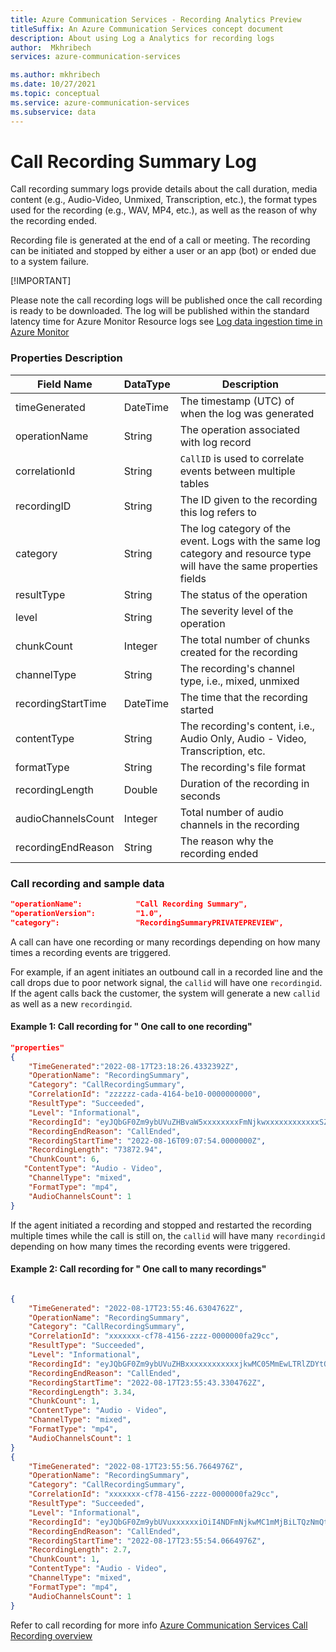 ```yaml
---
title: Azure Communication Services - Recording Analytics Preview
titleSuffix: An Azure Communication Services concept document
description: About using Log a Analytics for recording logs
author:  Mkhribech
services: azure-communication-services

ms.author: mkhribech
ms.date: 10/27/2021
ms.topic: conceptual
ms.service: azure-communication-services
ms.subservice: data
---
```



# Call Recording Summary Log
Call recording summary logs provide details about the call duration, media content (e.g., Audio-Video, Unmixed, Transcription, etc.), the format types used for the recording (e.g., WAV, MP4, etc.), as well as the reason of why the recording ended.

Recording file is generated at the end of a call or meeting. The recording can be initiated and stopped by either a user or an app (bot) or ended  due to a system failure.

[!IMPORTANT]

Please note the call recording logs will be published once the call recording is ready to be downloaded. The log will be published within the standard latency time for Azure Monitor Resource logs see [Log data ingestion time in Azure Monitor](../../../azure-monitor/logs/data-ingestion-time#azure-metrics-resource-logs-activity-log.md)


### Properties Description

| Field Name |	DataType |	Description |
|----------  |-----------|--------------|
|timeGenerated|DateTime|The timestamp (UTC) of when the log was generated|
|operationName| String | The operation associated with log record|
|correlationId	|String |`CallID` is used to correlate events between multiple tables|
|recordingID| String | The ID given to the recording this log refers to|
|category| String | The log category of the event. Logs with the same log category and resource type will have the same properties fields|        
|resultType|	String| The status of the operation                                                        |
|level	|String	|The severity level of the operation                                                                                                                          |
|chunkCount	|Integer|The total number of chunks created for the recording|
|channelType|	String |The recording's channel type, i.e., mixed, unmixed|
|recordingStartTime|	DateTime|The time that the recording started |
|contentType|	String | The recording's content, i.e., Audio Only, Audio - Video, Transcription, etc.|
|formatType|	String | The recording's file format                                                                  |
|recordingLength|	Double | 	Duration of the recording in seconds                                                                                                                                                                                            |
|audioChannelsCount|	Integer | Total number of audio channels in the recording|
|recordingEndReason|	String | The reason why the recording ended |   


### Call recording and sample data
```json
"operationName":            "Call Recording Summary",
"operationVersion":         "1.0",
"category":                 "RecordingSummaryPRIVATEPREVIEW",

```
A call can have one recording or many recordings depending on how many times a recording events are triggered.

For example, if an agent initiates an outbound call in a recorded line and the call drops due to poor network signal, the `callid` will have one `recordingid`. If the agent calls back the customer, the system will generate a new `callid` as well as a new `recordingid`. 


#### Example 1: Call recording for " One call to one recording"
```json
"properties"
{
    "TimeGenerated":"2022-08-17T23:18:26.4332392Z",
    "OperationName": "RecordingSummary",
    "Category": "CallRecordingSummary",
    "CorrelationId": "zzzzzz-cada-4164-be10-0000000000",
    "ResultType": "Succeeded",
    "Level": "Informational",
    "RecordingId": "eyJQbGF0Zm9ybUVuZHBvaW5xxxxxxxxFmNjkwxxxxxxxxxxxxSZXNvdXJjZVNwZWNpZmljSWQiOiJiZGU5YzE3Ni05M2Q3LTRkMWYtYmYwNS0yMTMwZTRiNWNlOTgifQ",
    "RecordingEndReason": "CallEnded",
    "RecordingStartTime": "2022-08-16T09:07:54.0000000Z",
    "RecordingLength": "73872.94",
    "ChunkCount": 6,
   "ContentType": "Audio - Video",
    "ChannelType": "mixed",
    "FormatType": "mp4",
    "AudioChannelsCount": 1
}
```

If the agent initiated a recording and stopped and restarted the recording  multiple times while the call is still on, the `callid` will have many `recordingid` depending on how many times the recording events were triggered.

#### Example 2: Call recording for " One call to many recordings"
```json 

{
    "TimeGenerated": "2022-08-17T23:55:46.6304762Z",
    "OperationName": "RecordingSummary",
    "Category": "CallRecordingSummary",
    "CorrelationId": "xxxxxxx-cf78-4156-zzzz-0000000fa29cc",
    "ResultType": "Succeeded",
    "Level": "Informational",
    "RecordingId": "eyJQbGF0Zm9ybUVuZHBxxxxxxxxxxxxjkwMC05MmEwLTRlZDYtOTcxYS1kYzZlZTkzNjU0NzciLCJSxxxxxNwZWNpZmljSWQiOiI5ZmY2ZTY2Ny04YmQyLTQ0NzAtYmRkYy00ZTVhMmUwYmNmOTYifQ",
    "RecordingEndReason": "CallEnded",
    "RecordingStartTime": "2022-08-17T23:55:43.3304762Z",
    "RecordingLength": 3.34,
    "ChunkCount": 1,
    "ContentType": "Audio - Video",
    "ChannelType": "mixed",
    "FormatType": "mp4",
    "AudioChannelsCount": 1
}
{
    "TimeGenerated": "2022-08-17T23:55:56.7664976Z",
    "OperationName": "RecordingSummary",
    "Category": "CallRecordingSummary",
    "CorrelationId": "xxxxxxx-cf78-4156-zzzz-0000000fa29cc",
    "ResultType": "Succeeded",
    "Level": "Informational",
    "RecordingId": "eyJQbGF0Zm9ybUVuxxxxxxiOiI4NDFmNjkwMC1mMjBiLTQzNmQtYTg0Mi1hODY2YzE4M2Y0YTEiLCJSZXNvdXJjZVNwZWNpZmljSWQiOiI2YzRlZDI4NC0wOGQ1LTQxNjEtOTExMy1jYWIxNTc3YjM1ODYifQ",
    "RecordingEndReason": "CallEnded",
    "RecordingStartTime": "2022-08-17T23:55:54.0664976Z",
    "RecordingLength": 2.7,
    "ChunkCount": 1,
    "ContentType": "Audio - Video",
    "ChannelType": "mixed",
    "FormatType": "mp4",
    "AudioChannelsCount": 1
}
```
Refer to call recording for more info 
[Azure Communication Services Call Recording overview](../../../communication-services/concepts/voice-video-calling/call-recording.md) 

